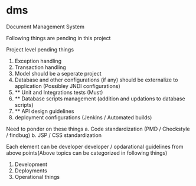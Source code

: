 # dms
Document Management System 


Following things are pending in this project 

Project level pending things 

1. Exception handling
2. Transaction handling 
3. Model should be a seperate project 
4. Database and other configurations (if any) should be externalize to application (Possibley JNDI configurations)
5. ** Unit and Integrations tests (Must)
6. ** Database scripts management (addition and updations to database scripts)
7. ** API design guidelines
8. deployment configurations (Jenkins / Automated builds)

Need to ponder on these things 
a. Code standardization (PMD / Checkstyle / findbug)
b. JSP / CSS standardization 

Each element can be developer developer / opdarational guidelines from above points(Above topics can be categorized in following things)

1. Development
2. Deployments
3. Operational things 



